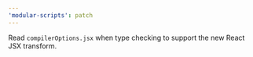```yaml
---
'modular-scripts': patch
---
```


Read `compilerOptions.jsx` when type checking to support the new React JSX transform.
